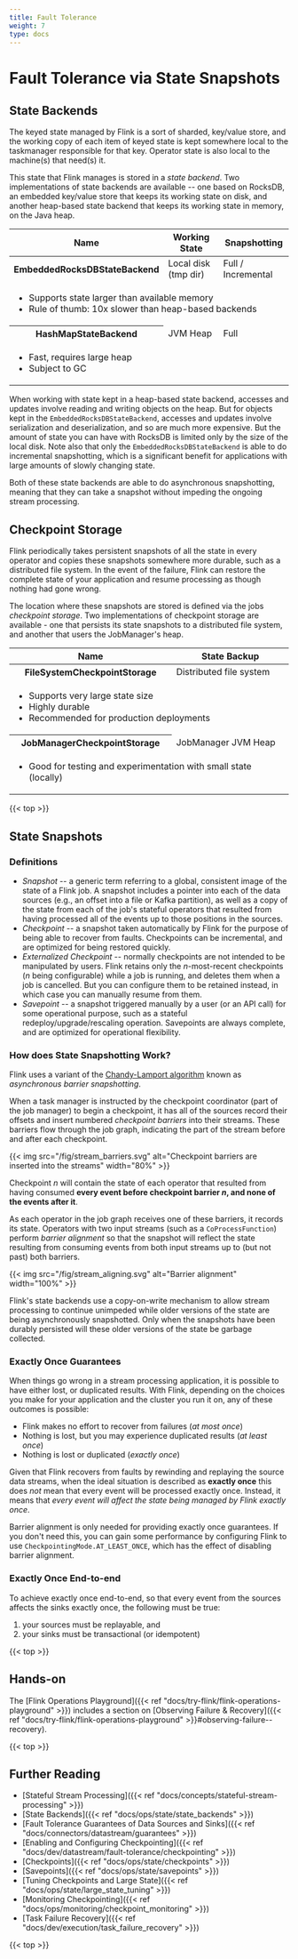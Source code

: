 ```yaml
---
title: Fault Tolerance
weight: 7
type: docs
---
```

<!--
Licensed to the Apache Software Foundation (ASF) under one
or more contributor license agreements.  See the NOTICE file
distributed with this work for additional information
regarding copyright ownership.  The ASF licenses this file
to you under the Apache License, Version 2.0 (the
"License"); you may not use this file except in compliance
with the License.  You may obtain a copy of the License at

  http://www.apache.org/licenses/LICENSE-2.0

Unless required by applicable law or agreed to in writing,
software distributed under the License is distributed on an
"AS IS" BASIS, WITHOUT WARRANTIES OR CONDITIONS OF ANY
KIND, either express or implied.  See the License for the
specific language governing permissions and limitations
under the License.
-->

# Fault Tolerance via State Snapshots

## State Backends

The keyed state managed by Flink is a sort of sharded, key/value store, and the working copy of each
item of keyed state is kept somewhere local to the taskmanager responsible for that key. Operator
state is also local to the machine(s) that need(s) it.

This state that Flink manages is stored in a _state backend_. 
Two implementations of state backends are available -- one based on RocksDB, an embedded key/value store that keeps its working state on
disk, and another heap-based state backend that keeps its working state in memory, on the Java heap.

<center>
  <table class="table table-bordered">
    <thead>
      <tr class="book-hint info">
        <th class="text-left">Name</th>
        <th class="text-left">Working State</th>
        <th class="text-left">Snapshotting</th>
      </tr>
    </thead>
    <tbody>
      <tr>
        <th class="text-left">EmbeddedRocksDBStateBackend</th>
        <td class="text-left">Local disk (tmp dir)</td>
        <td class="text-left">Full / Incremental</td>
      </tr>
      <tr>
        <td colspan="4" class="text-left">
          <ul>
            <li>Supports state larger than available memory</li>
            <li>Rule of thumb: 10x slower than heap-based backends</li>
          </ul>
        </td>
      </tr>
      <tr>
        <th class="text-left">HashMapStateBackend</th>
        <td class="text-left">JVM Heap</td>
        <td class="text-left">Full</td>
      </tr>
      <tr>
        <td colspan="4" class="text-left">
          <ul>
            <li>Fast, requires large heap</li>
            <li>Subject to GC</li>
          </ul>
        </td>
      </tr>
    </tbody>
  </table>
</center>

When working with state kept in a heap-based state backend, accesses and updates involve reading and
writing objects on the heap. But for objects kept in the `EmbeddedRocksDBStateBackend`, accesses and updates
involve serialization and deserialization, and so are much more expensive. But the amount of state
you can have with RocksDB is limited only by the size of the local disk. Note also that only the
`EmbeddedRocksDBStateBackend` is able to do incremental snapshotting, which is a significant benefit for
applications with large amounts of slowly changing state.

Both of these state backends are able to do asynchronous snapshotting, meaning that they can take a
snapshot without impeding the ongoing stream processing.

## Checkpoint Storage

Flink periodically takes persistent snapshots of all the state in every operator and copies these snapshots somewhere more durable, such as a distributed file system. In the event of the failure, Flink can restore the complete state of your application and resume
processing as though nothing had gone wrong.

The location where these snapshots are stored is defined via the jobs _checkpoint storage_.
Two implementations of checkpoint storage are available - one that persists its state snapshots
to a distributed file system, and another that users the JobManager's heap. 

<center>
  <table class="table table-bordered">
    <thead>
      <tr class="book-hint info">
        <th class="text-left">Name</th>
        <th class="text-left">State Backup</th>
      </tr>
    </thead>
    <tbody>
      <tr>
        <th class="text-left">FileSystemCheckpointStorage</th>
        <td class="text-left">Distributed file system</td>
      </tr>
      <tr>
        <td colspan="4" class="text-left">
          <ul>
            <li>Supports very large state size</li>
            <li>Highly durable</li>
            <li>Recommended for production deployments</li>
          </ul>
        </td>
      </tr>
      <tr>
        <th class="text-left">JobManagerCheckpointStorage</th>
        <td class="text-left">JobManager JVM Heap</td>
      </tr>
      <tr>
        <td colspan="4" class="text-left">
          <ul>
            <li>Good for testing and experimentation with small state (locally)</li>
          </ul>
        </td>
      </tr>
    </tbody>
  </table>
</center>

{{< top >}}

## State Snapshots

### Definitions

* _Snapshot_ -- a generic term referring to a global, consistent image of the state of a Flink job.
  A snapshot includes a pointer into each of the data sources (e.g., an offset into a file or Kafka
  partition), as well as a copy of the state from each of the job's stateful operators that resulted
  from having processed all of the events up to those positions in the sources.
* _Checkpoint_ -- a snapshot taken automatically by Flink for the purpose of being able to recover
  from faults. Checkpoints can be incremental, and are optimized for being restored quickly.
* _Externalized Checkpoint_ -- normally checkpoints are not intended to be manipulated by users.
  Flink retains only the _n_-most-recent checkpoints (_n_ being configurable) while a job is
  running, and deletes them when a job is cancelled. But you can configure them to be retained
  instead, in which case you can manually resume from them.
* _Savepoint_ -- a snapshot triggered manually by a user (or an API call) for some operational
  purpose, such as a stateful redeploy/upgrade/rescaling operation. Savepoints are always complete,
  and are optimized for operational flexibility.

### How does State Snapshotting Work?

Flink uses a variant of the [Chandy-Lamport algorithm](https://en.wikipedia.org/wiki/Chandy-Lamport_algorithm) known as _asynchronous barrier
snapshotting_.

When a task manager is instructed by the checkpoint coordinator (part of the job manager) to begin a
checkpoint, it has all of the sources record their offsets and insert numbered _checkpoint barriers_
into their streams. These barriers flow through the job graph, indicating the part of the stream
before and after each checkpoint. 

{{< img src="/fig/stream_barriers.svg" alt="Checkpoint barriers are inserted into the streams" width="80%" >}}

Checkpoint _n_ will contain the state of each operator that resulted from having consumed **every
event before checkpoint barrier _n_, and none of the events after it**.

As each operator in the job graph receives one of these barriers, it records its state. Operators
with two input streams (such as a `CoProcessFunction`) perform _barrier alignment_ so that the
snapshot will reflect the state resulting from consuming events from both input streams up to (but
not past) both barriers.

{{< img src="/fig/stream_aligning.svg" alt="Barrier alignment" width="100%" >}}

Flink's state backends use a copy-on-write mechanism to allow stream processing to continue
unimpeded while older versions of the state are being asynchronously snapshotted. Only when the
snapshots have been durably persisted will these older versions of the state be garbage collected.

### Exactly Once Guarantees

When things go wrong in a stream processing application, it is possible to have either lost, or
duplicated results. With Flink, depending on the choices you make for your application and the
cluster you run it on, any of these outcomes is possible:

- Flink makes no effort to recover from failures (_at most once_)
- Nothing is lost, but you may experience duplicated results (_at least once_)
- Nothing is lost or duplicated (_exactly once_)

Given that Flink recovers from faults by rewinding and replaying the source data streams, when the
ideal situation is described as **exactly once** this does *not* mean that every event will be
processed exactly once. Instead, it means that _every event will affect the state being managed by
Flink exactly once_. 

Barrier alignment is only needed for providing exactly once guarantees. If you don't need this, you
can gain some performance by configuring Flink to use `CheckpointingMode.AT_LEAST_ONCE`, which has
the effect of disabling barrier alignment.

### Exactly Once End-to-end

To achieve exactly once end-to-end, so that every event from the sources affects the sinks exactly
once, the following must be true:

1. your sources must be replayable, and
2. your sinks must be transactional (or idempotent)

{{< top >}}

## Hands-on

The [Flink Operations Playground]({{< ref "docs/try-flink/flink-operations-playground" >}}) includes a section on
[Observing Failure & Recovery]({{< ref "docs/try-flink/flink-operations-playground" >}}#observing-failure--recovery).

{{< top >}}

## Further Reading

- [Stateful Stream Processing]({{< ref "docs/concepts/stateful-stream-processing" >}})
- [State Backends]({{< ref "docs/ops/state/state_backends" >}})
- [Fault Tolerance Guarantees of Data Sources and Sinks]({{< ref "docs/connectors/datastream/guarantees" >}})
- [Enabling and Configuring Checkpointing]({{< ref "docs/dev/datastream/fault-tolerance/checkpointing" >}})
- [Checkpoints]({{< ref "docs/ops/state/checkpoints" >}})
- [Savepoints]({{< ref "docs/ops/state/savepoints" >}})
- [Tuning Checkpoints and Large State]({{< ref "docs/ops/state/large_state_tuning" >}})
- [Monitoring Checkpointing]({{< ref "docs/ops/monitoring/checkpoint_monitoring" >}})
- [Task Failure Recovery]({{< ref "docs/dev/execution/task_failure_recovery" >}})

{{< top >}}
